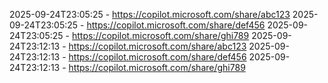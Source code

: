 2025-09-24T23:05:25 - https://copilot.microsoft.com/share/abc123
2025-09-24T23:05:25 - https://copilot.microsoft.com/share/def456
2025-09-24T23:05:25 - https://copilot.microsoft.com/share/ghi789
2025-09-24T23:12:13 - https://copilot.microsoft.com/share/abc123
2025-09-24T23:12:13 - https://copilot.microsoft.com/share/def456
2025-09-24T23:12:13 - https://copilot.microsoft.com/share/ghi789
